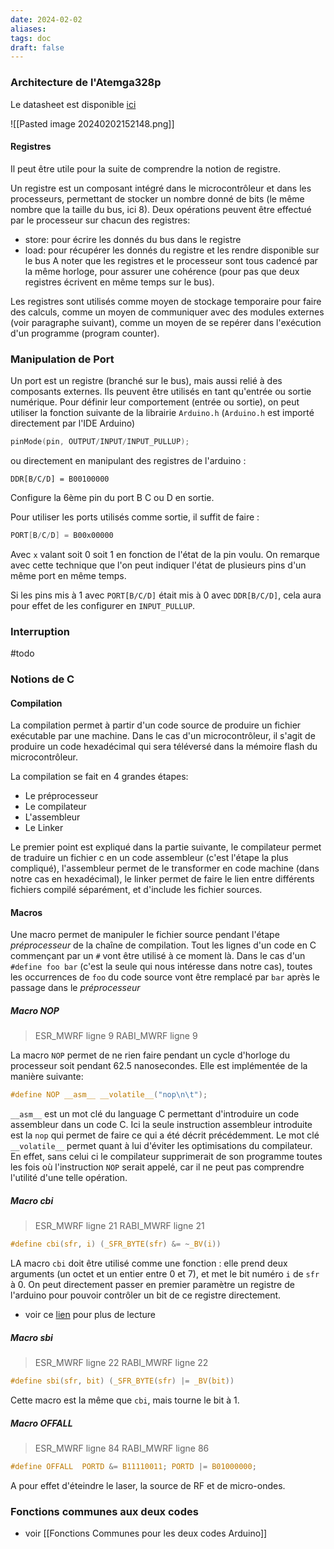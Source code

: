 ```yaml
---
date: 2024-02-02
aliases: 
tags: doc
draft: false
---
```



### Architecture de l'Atemga328p

Le datasheet est disponible [ici](https://ww1.microchip.com/downloads/en/DeviceDoc/Atmel-7810-Automotive-Microcontrollers-ATmega328P_Datasheet.pdf)

![[Pasted image 20240202152148.png]]

#### Registres

Il peut être utile pour la suite de comprendre la notion de registre.

Un registre est un composant intégré dans le microcontrôleur et dans les processeurs, permettant de stocker un nombre donné de bits (le même nombre que la taille du bus, ici 8). Deux opérations peuvent être effectué par le processeur sur chacun des registres:
- store: pour écrire les donnés du bus dans le registre
- load: pour récupérer les donnés du registre et les rendre disponible sur le bus
A noter que les registres et le processeur sont tous cadencé par la même horloge, pour assurer une cohérence (pour pas que deux registres écrivent en même temps sur le bus).

Les registres sont utilisés comme moyen de stockage temporaire pour faire des calculs, comme un moyen de communiquer avec des modules externes (voir paragraphe suivant), comme un moyen de se repérer dans l'exécution d'un programme (program counter).

### Manipulation de Port

Un port est un registre (branché sur le bus), mais aussi relié à des composants externes. Ils peuvent être utilisés en tant qu'entrée ou sortie numérique.
Pour définir leur comportement (entrée ou sortie), on peut utiliser la fonction suivante de la librairie `Arduino.h` (`Arduino.h` est importé directement par l'IDE Arduino)
```c
pinMode(pin, OUTPUT/INPUT/INPUT_PULLUP);
```
ou directement en manipulant des registres de l'arduino :
```
DDR[B/C/D] = B00100000
```
Configure la 6ème pin du port B C ou D en sortie.

Pour utiliser les ports utilisés comme sortie, il suffit de faire : 
```c
PORT[B/C/D] = B00x00000
```
Avec `x` valant soit 0 soit 1 en fonction de l'état de la pin voulu. On remarque avec cette technique que l'on peut indiquer l'état de plusieurs pins d'un même port en même temps.

Si les pins mis à 1 avec `PORT[B/C/D]` était mis à 0 avec `DDR[B/C/D]`, cela aura pour effet de les configurer en `INPUT_PULLUP`.

### Interruption

#todo

### Notions de C

#### Compilation

La compilation permet à partir d'un code source de produire un fichier exécutable par une machine. Dans le cas d'un microcontrôleur, il s'agit de produire un code hexadécimal qui sera téléversé dans la mémoire flash du microcontrôleur.

La compilation se fait en 4 grandes étapes:
- Le préprocesseur
- Le compilateur
- L'assembleur
- Le Linker

Le premier point est expliqué dans la partie suivante, le compilateur permet de traduire un fichier c en un code assembleur (c'est l'étape la plus compliqué), l'assembleur permet de le transformer en code machine (dans notre cas en hexadécimal), le linker permet de faire le lien entre différents fichiers compilé séparément, et d'include les fichier sources.

#### Macros

Une macro permet de manipuler le fichier source pendant l'étape *préprocesseur* de la chaîne de compilation. Tout les lignes d'un code en C commençant par un `#` vont être utilisé à ce moment là. Dans le cas d'un `#define foo bar` (c'est la seule qui nous intéresse dans notre cas), toutes les occurrences de `foo` du code source vont être remplacé par `bar` après le passage dans le *préprocesseur*

##### Macro NOP

> ESR_MWRF ligne 9
> RABI_MWRF ligne 9

La macro `NOP` permet de ne rien faire pendant un cycle d'horloge du processeur soit pendant 62.5 nanosecondes.
Elle est implémentée de la manière suivante:
```c
#define NOP __asm__ __volatile__("nop\n\t"); 
```

`__asm__` est un mot clé du language C permettant d'introduire un code assembleur dans un code C. Ici la seule instruction assembleur introduite est la `nop` qui permet de faire ce qui a été décrit précédemment. Le mot clé `__volatile__` permet quant à lui d'éviter les optimisations du compilateur. En effet, sans celui ci le compilateur supprimerait de son programme toutes les fois où l'instruction `NOP` serait appelé, car il ne peut pas comprendre l'utilité d'une telle opération.

##### Macro cbi

> ESR_MWRF ligne 21
> RABI_MWRF ligne 21

```c
#define cbi(sfr, i) (_SFR_BYTE(sfr) &= ~_BV(i)) 
```

LA macro `cbi` doit être utilisé comme une fonction : elle prend deux arguments (un octet et un entier entre 0 et 7), et met le bit numéro `i` de `sfr` à 0. On peut directement passer en premier paramètre un registre de l'arduino pour pouvoir contrôler un bit de ce registre directement.

- voir ce [lien](https://arduino.stackexchange.com/questions/50423/sbi-and-cli-implementation) pour plus de lecture

##### Macro sbi

> ESR_MWRF ligne 22
> RABI_MWRF ligne 22

```c
#define sbi(sfr, bit) (_SFR_BYTE(sfr) |= _BV(bit))  
```

Cette macro est la même que `cbi`, mais tourne le bit à 1.

##### Macro OFFALL

> ESR_MWRF ligne 84
> RABI_MWRF ligne 86

```c
#define OFFALL  PORTD &= B11110011; PORTD |= B01000000;
```

A pour effet d'éteindre le laser, la source de RF et de micro-ondes.

### Fonctions communes aux deux codes

- voir [[Fonctions Communes pour les deux codes Arduino]]

